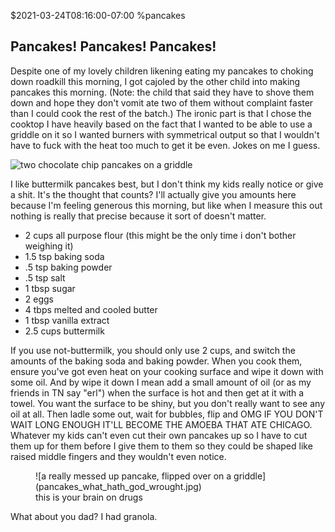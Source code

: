 $2021-03-24T08:16:00-07:00
%pancakes
## Pancakes! Pancakes! Pancakes!

Despite one of my lovely children likening eating my pancakes to choking down roadkill this morning, I got cajoled by the other child into making pancakes this morning. (Note: the child that said they have to shove them down and hope they don't vomit ate two of them without complaint faster than I could cook the rest of the batch.) The ironic part is that I chose the cooktop I have heavily based on the fact that I wanted to be able to use a griddle on it so I wanted burners with symmetrical output so that I wouldn't have to fuck with the heat too much to get it be even.  Jokes on me I guess.

![two chocolate chip pancakes on a griddle](pancakes_before_the_fall.jpg)

I like buttermilk pancakes best, but I don't think my kids really notice or give a shit. It's the thought that counts? I'll actually give you amounts here because I'm feeling generous this morning, but like when I measure this out nothing is really that precise because it sort of doesn't matter.

* 2 cups all purpose flour (this might be the only time i don't bother weighing it)
* 1.5 tsp baking soda
* .5 tsp baking powder
* .5 tsp salt
* 1 tbsp sugar
* 2 eggs
* 4 tbps melted and cooled butter
* 1 tbsp vanilla extract
* 2.5 cups buttermilk

If you use not-buttermilk, you should only use 2 cups, and switch the amounts of the baking soda and baking powder. When you cook them, ensure you've got even heat on your cooking surface and wipe it down with some oil. And by wipe it down I mean add a small amount of oil (or as my friends in TN say "erl") when the surface is hot and then get at it with a towel. You want the surface to be shiny, but you don't really want to see any oil at all.  Then ladle some out, wait for bubbles, flip and OMG IF YOU DON'T WAIT LONG ENOUGH IT'LL BECOME THE AMOEBA THAT ATE CHICAGO. Whatever my kids can't even cut their own pancakes up so I have to cut them up for them before I give them to them so they could be shaped like raised middle fingers and they wouldn't even notice.

<figure>
![a really messed up pancake, flipped over on a griddle](pancakes_what_hath_god_wrought.jpg)
<figcaption>this is your brain on drugs</figcaption>
</figure>

What about you dad? I had granola.
